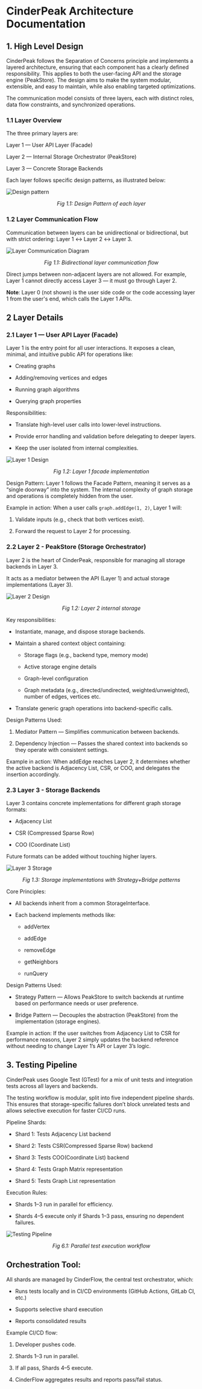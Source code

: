 # CinderPeak Architecture Documentation

## 1. High Level Design

CinderPeak follows the Separation of Concerns principle and implements a layered architecture, ensuring that each component has a clearly defined responsibility. This applies to both the user-facing API and the storage engine (PeakStore). The design aims to make the system modular, extensible, and easy to maintain, while also enabling targeted optimizations.

The communication model consists of three layers, each with distinct roles, data flow constraints, and synchronized operations.

### 1.1 Layer Overview

The three primary layers are:

Layer 1 — User API Layer (Facade)

Layer 2 — Internal Storage Orchestrator (PeakStore)

Layer 3 — Concrete Storage Backends

Each layer follows specific design patterns, as illustrated below:

![Design pattern](assets/design_pattern.png)
*<center>Fig 1.1: Design Pattern of each layer</center>*


### 1.2 Layer Communication Flow

Communication between layers can be unidirectional or bidirectional, but with strict ordering:
Layer 1 ↔ Layer 2 ↔ Layer 3.

![Layer Communication Diagram](assets/layer_communication_diagram.png)
*<center>Fig 1.1: Bidirectional layer communication flow</center>*

Direct jumps between non-adjacent layers are not allowed.
For example, Layer 1 cannot directly access Layer 3 — it must go through Layer 2.

**Note**: Layer 0 (not shown) is the user side code or the code accessing layer 1 from the user's end, which calls the Layer 1 APIs.

## 2 Layer Details

### 2.1 Layer 1 — User API Layer (Facade)

Layer 1 is the entry point for all user interactions. It exposes a clean, minimal, and intuitive public API for operations like:

- Creating graphs

- Adding/removing vertices and edges

- Running graph algorithms

- Querying graph properties

Responsibilities:

- Translate high-level user calls into lower-level instructions.

- Provide error handling and validation before delegating to deeper layers.

- Keep the user isolated from internal complexities.

![Layer 1 Design](assets/layer_1.png)
*<center>Fig 1.2: Layer 1 facade implementation</center>*

Design Pattern:
Layer 1 follows the Facade Pattern, meaning it serves as a “single doorway” into the system. The internal complexity of graph storage and operations is completely hidden from the user.

Example in action:
When a user calls ``graph.addEdge(1, 2)``, Layer 1 will:

1. Validate inputs (e.g., check that both vertices exist).

2. Forward the request to Layer 2 for processing.

### 2.2 Layer 2 - PeakStore (Storage Orchestrator)

Layer 2 is the heart of CinderPeak, responsible for managing all storage backends in Layer 3.

It acts as a mediator between the API (Layer 1) and actual storage implementations (Layer 3).

![Layer 2 Design](assets/layer_2.png)
*<center>Fig 1.2: Layer 2 internal storage</center>*

Key responsibilities:

- Instantiate, manage, and dispose storage backends.

- Maintain a shared context object containing:

  - Storage flags (e.g., backend type, memory mode)

  - Active storage engine details

  - Graph-level configuration

  - Graph metadata (e.g., directed/undirected, weighted/unweighted), number of edges, vertices etc.

- Translate generic graph operations into backend-specific calls.

Design Patterns Used:

1. Mediator Pattern — Simplifies communication between backends.

2. Dependency Injection — Passes the shared context into backends so they operate with consistent settings.

Example in action:
When addEdge reaches Layer 2, it determines whether the active backend is Adjacency List, CSR, or COO, and delegates the insertion accordingly.

### 2.3 Layer 3 - Storage Backends

Layer 3 contains concrete implementations for different graph storage formats:

- Adjacency List

- CSR (Compressed Sparse Row)

- COO (Coordinate List)

Future formats can be added without touching higher layers.

![Layer 3 Storage](assets/layer_3.png)
*<center>Fig 1.3: Storage implementations with Strategy+Bridge patterns</center>*

Core Principles:

- All backends inherit from a common StorageInterface.

- Each backend implements methods like:

  - addVertex

  - addEdge

  - removeEdge

  - getNeighbors

  - runQuery

Design Patterns Used:

- Strategy Pattern — Allows PeakStore to switch backends at runtime based on performance needs or user preference.

- Bridge Pattern — Decouples the abstraction (PeakStore) from the implementation (storage engines).

Example in action:
If the user switches from Adjacency List to CSR for performance reasons, Layer 2 simply updates the backend reference without needing to change Layer 1’s API or Layer 3’s logic.

## 3. Testing Pipeline

CinderPeak uses Google Test (GTest) for a mix of unit tests and integration tests across all layers and backends.

The testing workflow is modular, split into five independent pipeline shards. This ensures that storage-specific failures don’t block unrelated tests and allows selective execution for faster CI/CD runs.

Pipeline Shards:

- Shard 1: Tests Adjacency List backend

- Shard 2: Tests CSR(Compressed Sparse Row) backend

- Shard 3: Tests COO(Coordinate List) backend

- Shard 4: Tests Graph Matrix representation

- Shard 5: Tests Graph List representation

Execution Rules:

- Shards 1–3 run in parallel for efficiency.

- Shards 4–5 execute only if Shards 1–3 pass, ensuring no dependent failures.

![Testing Pipeline](assets/testing_pipeline.png)
*<center>Fig 6.1: Parallel test execution workflow</center>*

## Orchestration Tool:

All shards are managed by CinderFlow, the central test orchestrator, which:

- Runs tests locally and in CI/CD environments (GitHub Actions, GitLab CI, etc.)

- Supports selective shard execution

- Reports consolidated results

Example CI/CD flow:

1. Developer pushes code.

2. Shards 1–3 run in parallel.

3. If all pass, Shards 4–5 execute.

4. CinderFlow aggregates results and reports pass/fail status.
